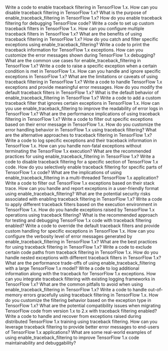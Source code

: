Write a code to enable traceback filtering in TensorFlow 1.x.
How can you disable traceback filtering in TensorFlow 1.x?
What is the purpose of enable_traceback_filtering in TensorFlow 1.x?
How do you enable traceback filtering for debugging TensorFlow code?
Write a code to set up custom traceback filters in TensorFlow 1.x.
How can you configure multiple traceback filters in TensorFlow 1.x?
What are the benefits of using traceback filtering in TensorFlow 1.x?
How do you catch and filter specific exceptions using enable_traceback_filtering?
Write a code to print the traceback information for TensorFlow 1.x exceptions.
How can you customize the error messages shown during TensorFlow 1.x debugging?
What are the common use cases for enable_traceback_filtering in TensorFlow 1.x?
Write a code to raise a specific exception when a certain condition is met in TensorFlow 1.x.
How can you handle and ignore specific exceptions in TensorFlow 1.x?
What are the limitations or caveats of using traceback filtering in TensorFlow 1.x?
Write a code to handle TensorFlow 1.x exceptions and provide meaningful error messages.
How do you modify the default traceback filters in TensorFlow 1.x?
What is the default behavior of enable_traceback_filtering in TensorFlow 1.x?
Write a code to add a custom traceback filter that ignores certain exceptions in TensorFlow 1.x.
How can you use enable_traceback_filtering to improve the readability of error logs in TensorFlow 1.x?
What are the performance implications of using traceback filtering in TensorFlow 1.x?
Write a code to filter out specific exceptions based on their error message in TensorFlow 1.x.
How do you customize the error handling behavior in TensorFlow 1.x using traceback filtering?
What are the alternative approaches to traceback filtering in TensorFlow 1.x?
Write a code to log specific exceptions and their traceback information in TensorFlow 1.x.
How can you handle non-fatal exceptions without terminating the TensorFlow 1.x execution?
What are the recommended practices for using enable_traceback_filtering in TensorFlow 1.x?
Write a code to disable traceback filtering for a specific section of TensorFlow 1.x code.
How do you selectively enable traceback filtering for specific parts of TensorFlow 1.x code?
What are the implications of using enable_traceback_filtering in a multi-threaded TensorFlow 1.x application?
Write a code to filter out TensorFlow 1.x exceptions based on their stack trace.
How can you handle and report exceptions in a user-friendly format using enable_traceback_filtering?
What are the potential security risks associated with enabling traceback filtering in TensorFlow 1.x?
Write a code to apply different traceback filters based on the execution environment in TensorFlow 1.x.
How do you handle exceptions raised by TensorFlow 1.x operations using traceback filtering?
What is the recommended approach for testing and debugging TensorFlow 1.x code with traceback filtering enabled?
Write a code to override the default traceback filters and provide custom handling for specific exceptions in TensorFlow 1.x.
How can you configure the verbosity level of error messages generated by enable_traceback_filtering in TensorFlow 1.x?
What are the best practices for using traceback filtering in TensorFlow 1.x?
Write a code to exclude certain code paths from traceback filtering in TensorFlow 1.x.
How do you handle nested exceptions with different traceback filters in TensorFlow 1.x?
What are the performance trade-offs of using enable_traceback_filtering with a large TensorFlow 1.x model?
Write a code to log additional information along with the traceback for TensorFlow 1.x exceptions.
How can you integrate traceback filtering with existing logging frameworks in TensorFlow 1.x?
What are the common pitfalls to avoid when using enable_traceback_filtering in TensorFlow 1.x?
Write a code to handle out-of-memory errors gracefully using traceback filtering in TensorFlow 1.x.
How do you customize the filtering behavior based on the exception type in TensorFlow 1.x?
What are the potential compatibility issues when migrating TensorFlow code from version 1.x to 2.x with traceback filtering enabled?
Write a code to handle and recover from exceptions raised during distributed TensorFlow 1.x training using traceback filtering.
How can you leverage traceback filtering to provide better error messages to end-users of TensorFlow 1.x applications?
What are some real-world examples of using enable_traceback_filtering to improve TensorFlow 1.x code maintainability and debuggability?